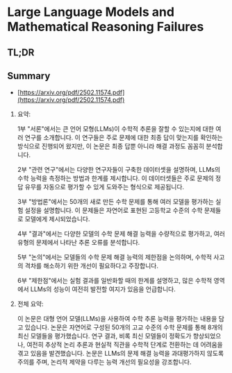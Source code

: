 # Large Language Models and Mathematical Reasoning Failures
## TL;DR
## Summary
- [https://arxiv.org/pdf/2502.11574.pdf](https://arxiv.org/pdf/2502.11574.pdf)

1. 요약:

   1부 "서론"에서는 큰 언어 모형(LLMs)이 수학적 추론을 잘할 수 있는지에 대한 여러 연구를 소개합니다. 이 연구들은 주로 문제에 대한 최종 답이 맞는지를 확인하는 방식으로 진행되어 왔지만, 이 논문은 최종 답뿐 아니라 해결 과정도 꼼꼼히 분석합니다.

   2부 "관련 연구"에서는 다양한 연구자들이 구축한 데이터셋을 설명하며, LLMs의 수학 능력을 측정하는 방법과 한계를 제시합니다. 이 데이터셋들은 주로 문제의 정답 유무를 자동으로 평가할 수 있게 도와주는 형식으로 제공됩니다.

   3부 "방법론"에서는 50개의 새로 만든 수학 문제를 통해 여러 모델을 평가하는 실험 설정을 설명합니다. 이 문제들은 자연어로 표현된 고등학교 수준의 수학 문제들로 모델에게 제시되었습니다.

   4부 "결과"에서는 다양한 모델의 수학 문제 해결 능력을 수량적으로 평가하고, 여러 유형의 문제에서 나타난 추론 오류를 분석합니다.

   5부 "논의"에서는 모델들의 수학 문제 해결 능력의 제한점을 논의하며, 수학적 사고의 격차를 해소하기 위한 개선이 필요하다고 주장합니다.

   6부 "제한점"에서는 실험 결과를 일반화할 때의 한계를 설명하고, 많은 수학적 영역에서 LLMs의 성능이 여전히 발전할 여지가 있음을 언급합니다.

2. 전체 요약:

   이 논문은 대형 언어 모델(LLMs)을 사용하여 수학 추론 능력을 평가하는 내용을 담고 있습니다. 논문은 자연어로 구성된 50개의 고교 수준의 수학 문제를 통해 8개의 최신 모델들을 평가했습니다. 연구 결과, 비록 최신 모델들이 정확도가 향상되었으나, 여전히 추상적 논리 추론과 현실적 직관을 수학적 단계로 전환하는 데 어려움을 겪고 있음을 발견했습니다. 논문은 LLMs의 문제 해결 능력을 과대평가하지 않도록 주의를 주며, 논리적 제약을 다루는 능력 개선의 필요성을 강조합니다.